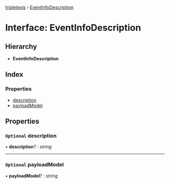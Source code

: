 [tripletexjs](../README.md) › [EventInfoDescription](eventinfodescription.md)

# Interface: EventInfoDescription

## Hierarchy

* **EventInfoDescription**

## Index

### Properties

* [description](eventinfodescription.md#optional-description)
* [payloadModel](eventinfodescription.md#optional-payloadmodel)

## Properties

### `Optional` description

• **description**? : *string*

___

### `Optional` payloadModel

• **payloadModel**? : *string*
